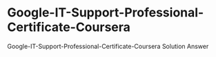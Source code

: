 # Google-IT-Support-Professional-Certificate-Coursera
Google-IT-Support-Professional-Certificate-Coursera Solution Answer
